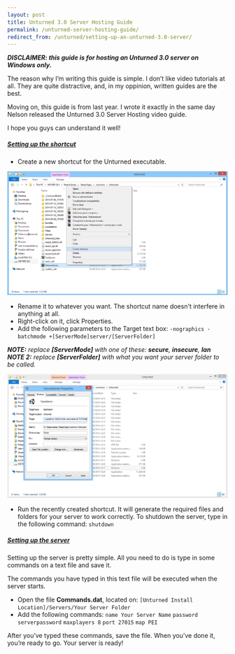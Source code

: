 ```yaml
---
layout: post
title: Unturned 3.0 Server Hosting Guide
permalink: /unturned-server-hosting-guide/
redirect_from: /unturned/setting-up-an-unturned-3.0-server/
---
```


***DISCLAIMER: this guide is for hosting an Unturned 3.0 server on Windows only.***

The reason why I’m writing this guide is simple. I don’t like video tutorials at all. They are quite distractive, and, in my oppinion, written guides are the best.

Moving on, this guide is from last year. I wrote it exactly in the same day Nelson released the Unturned 3.0 Server Hosting video guide.

I hope you guys can understand it well!



##### <a class="link-nostyle" href="#shortcut" name="shortcut">Setting up the shortcut</a>

- Create a new shortcut for the Unturned executable.

![](/static/images/utshortcut.png)

- Rename it to whatever you want. The shortcut name doesn't interfere in anything at all.
- Right-click on it, click Properties.
- Add the following parameters to the Target text box: 
`-nographics -batchmode +[ServerMode]server/[ServerFolder]`

_**NOTE:** replace **[ServerMode]** with one of these: **secure**, **insecure**, **lan**_
_**NOTE 2:** replace **[ServerFolder]** with what you want your server folder to be called._

![](/static/images/utparameters.png)

- Run the recently created shortcut. It will generate the required files and folders for your server to work correctly. To shutdown the server, type in the following command: `shutdown`


##### <a class="link-nostyle" href="#setup" name="setup">Setting up the server</a>

Setting up the server is pretty simple. All you need to do is type in some commands on a text file and save it.

The commands you have typed in this text file will be executed when the server starts.

- Open the file **Commands.dat**, located on:
`[Unturned Install Location]/Servers/Your Server Folder`
- Add the following commands:
`name Your Server Name`
`password serverpassword`
`maxplayers 8`
`port 27015`
`map PEI`

After you’ve typed these commands, save the file. When you’ve done it, you’re ready to go. Your server is ready!